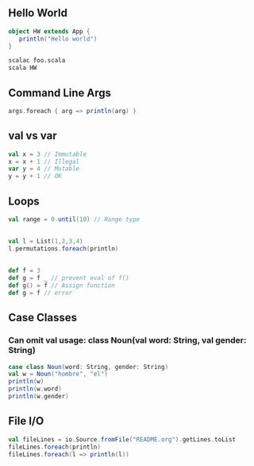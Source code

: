 ## Hello World

```scala
object HW extends App {
   println("Hello world")
}

```

```sh
scalac foo.scala
scala HW
```

## Command Line Args

```scala
args.foreach { arg => println(arg) }
```

## val vs var

```scala
val x = 3 // Immutable
x = x + 1 // Illegal
var y = 4 // Mutable
y = y + 1 // OK
```

## Loops

```scala
val range = 0.until(10) // Range type
```

##

```scala
val l = List(1,2,3,4)
l.permutations.foreach(println)
```

##

```scala
def f = 3
def g = f _ // prevent eval of f()
def g() = f // Assign function
def g = f // error
```
 

## Case Classes

### Can omit val usage: class Noun(val word: String, val gender: String) 

```scala
case class Noun(word: String, gender: String)
val w = Noun("hombre", "el")
println(w)
println(w.word)
println(w.gender)
```

## File I/O

```scala
val fileLines = io.Source.fromFile("README.org").getLines.toList
fileLines.foreach(println)
fileLines.foreach(l => println(l))
```

